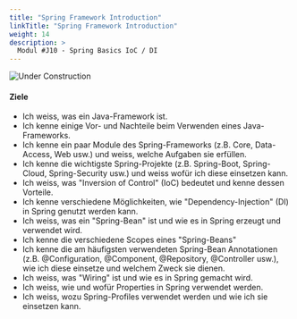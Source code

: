 ```yaml
---
title: "Spring Framework Introduction"
linkTitle: "Spring Framework Introduction"
weight: 14
description: >
  Modul #J10 - Spring Basics IoC / DI
---
```


![](../general/under-construction.png "Under Construction")

#### Ziele

* Ich weiss, was ein Java-Framework ist.
* Ich kenne einige Vor- und Nachteile beim Verwenden eines Java-Frameworks.
* Ich kenne ein paar Module des Spring-Frameworks (z.B. Core, Data-Access, Web usw.) und weiss, welche Aufgaben sie erfüllen.
* Ich kenne die wichtigste Spring-Projekte (z.B. Spring-Boot, Spring-Cloud, Spring-Security usw.) und weiss wofür ich diese einsetzen kann.
* Ich weiss, was "Inversion of Control" (IoC) bedeutet und kenne dessen Vorteile.
* Ich kenne verschiedene Möglichkeiten, wie "Dependency-Injection" (DI) in Spring genutzt werden kann.
* Ich weiss, was ein "Spring-Bean" ist und wie es in Spring erzeugt und verwendet wird.
* Ich kenne die verschiedene Scopes eines "Spring-Beans"
* Ich kenne die am häufigsten verwendeten Spring-Bean Annotationen (z.B. @Configuration, @Component, @Repository, @Controller usw.), wie ich diese einsetze und welchem Zweck sie dienen.
* Ich weiss, was "Wiring" ist und wie es in Spring gemacht wird.
* Ich weiss, wie und wofür Properties in Spring verwendet werden.
* Ich weiss, wozu Spring-Profiles verwendet werden und wie ich sie einsetzen kann.
